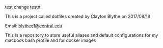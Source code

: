 test change
testtt

This is a project called dotfiles created by Clayton Blythe on 2017/08/18 

Email: blythec1@central.edu

This is a repository to store useful aliases and default configurations for my macbook bash profile and for docker images
